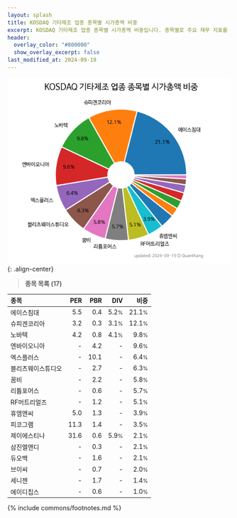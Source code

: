```yaml
---
layout: splash
title: KOSDAQ 기타제조 업종 종목별 시가총액 비중
excerpt: KOSDAQ 기타제조 업종 종목별 시가총액 비중입니다. 종목별로 주요 재무 지표를 함께 표시합니다.
header:
  overlay_color: "#800000"
  show_overlay_excerpt: false
last_modified_at: 2024-09-19
---
```



![KOSDAQ 기타제조 업종 종목별 시가총액 비중](/stats/sector/images/kosdaq_업종_기타제조_종목.png){: .align-center}


> **종목 목록 (17)**<a id="list"></a>

| **종목** | **PER** | **PBR** | **DIV** | **비중** |
| :------- | ------: | ------: | ------: | -------: |
| 에이스침대 | 5.5 | 0.4 | 5.2<small>%</small> | 21.1<small>%</small> |
| 슈피겐코리아 | 3.2 | 0.3 | 3.1<small>%</small> | 12.1<small>%</small> |
| 노바텍 | 4.2 | 0.8 | 4.1<small>%</small> | 9.8<small>%</small> |
| 엔바이오니아 | - | 4.2 | - | 9.6<small>%</small> |
| 엑스플러스 | - | 10.1 | - | 6.4<small>%</small> |
| 블리츠웨이스튜디오 | - | 2.7 | - | 6.3<small>%</small> |
| 꿈비 | - | 2.2 | - | 5.8<small>%</small> |
| 리튬포어스 | - | 0.6 | - | 5.7<small>%</small> |
| RF머트리얼즈 | - | 1.2 | - | 5.1<small>%</small> |
| 휴엠앤씨 | 5.0 | 1.3 | - | 3.9<small>%</small> |
| 피코그램 | 11.3 | 1.4 | - | 3.5<small>%</small> |
| 제이에스티나 | 31.6 | 0.6 | 5.9<small>%</small> | 2.1<small>%</small> |
| 삼진엘앤디 | - | 0.3 | - | 2.1<small>%</small> |
| 듀오백 | - | 1.6 | - | 2.1<small>%</small> |
| 브이씨 | - | 0.7 | - | 2.0<small>%</small> |
| 세니젠 | - | 1.7 | - | 1.4<small>%</small> |
| 에이디칩스 | - | 0.6 | - | 1.0<small>%</small> |

{% include commons/footnotes.md %}